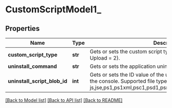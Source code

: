 # CustomScriptModel1_

## Properties
Name | Type | Description | Notes
------------ | ------------- | ------------- | -------------
**custom_script_type** | **str** | Gets or sets the custom script type (Supported values: Input &#x3D; 1, Upload &#x3D; 2). | [optional] 
**uninstall_command** | **str** | Gets or sets the application uninstall command provided. | [optional] 
**uninstall_script_blob_id** | **int** | Gets or sets the ID value of the uninstall script file uploaded on the console.  Supported file types : js,jse,ps1,ps1xml,psc1,psd1,psm1,pssc,cdxml,vbs,vbe,wsf,wsc. | [optional] 

[[Back to Model list]](../README.md#documentation-for-models) [[Back to API list]](../README.md#documentation-for-api-endpoints) [[Back to README]](../README.md)


